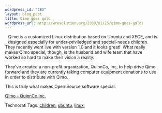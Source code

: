 ```yaml
--- 
wordpress_id: "183"
layout: blog_post
title: Qimo goes gold
wordpress_url: http://wrevolution.org/2009/02/25/qimo-goes-gold/
---
```

<a href="http://www.quinncoincorporated.org/index.php"><img style="max-width: 800px; float: left; margin-top: 10px; margin-bottom: 10px; margin-right: 10px;" src="http://www.quinncoincorporated.org/screenshot.png" alt="" /></a>Qimo is a customized Linux distribution based on Ubuntu and XFCE, and is designed especially for under-priviledged and special-needs children.  They recently went live with version 1.0 and it looks great!  What really makes Qimo special, though, is the husband and wife team that have worked so hard to make their vision a reality.

They've created a non-profit organization, QuinnCo, Inc, to help drive Qimo forward and they are currently taking computer equipment donations to use in order to distribute with Qimo.

This is truly what makes Open Source software special.

<a href="http://www.quinncoincorporated.org/index.php">Qimo - QuinnCo Inc.</a>

Technorati Tags: <a class="performancingtags" rel="tag" href="http://technorati.com/tag/children">children</a>, <a class="performancingtags" rel="tag" href="http://technorati.com/tag/ubuntu">ubuntu</a>, <a class="performancingtags" rel="tag" href="http://technorati.com/tag/linux">linux</a>, <a class="performancingtags" rel="tag" href="http://technorati.com/tag/"></a>
<div class="zemanta-pixie"><img class="zemanta-pixie-img" src="http://img.zemanta.com/pixy.gif?x-id=99f632db-f012-40ed-b0e8-b67b1ef8d0ad" alt="" /></div>
